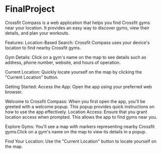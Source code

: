 # FinalProject

Crossfit Compass is a web application that helps you find Crossfit gyms near your location. It provides an easy way to discover gyms, view their details, and plan your workouts.

Features:
Location-Based Search: Crossfit Compass uses your device's location to find nearby Crossfit gyms.

Gym Details: Click on a gym's name on the map to see details such as address, phone number, website, and hours of operation.

Current Location: Quickly locate yourself on the map by clicking the "Current Location" button.

Getting Started:
Access the App:
Open the app using your preferred web browser.

Welcome to Crossfit Compass:
When you first open the app, you'll be greeted with a welcome popup. This popup provides quick instructions on how to use the app effectively.
Location Access:
Ensure that you grant location access when prompted. This allows the app to find gyms near you.

Explore Gyms:
You'll see a map with markers representing nearby Crossfit gyms.Click on a gym's name on the map to view its details in a popup.

Find Your Location:
Use the "Current Location" button to locate yourself on the map.